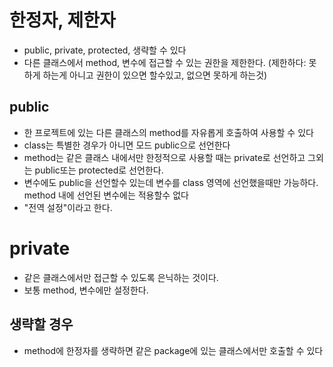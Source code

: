 # 한정자, 제한자
* public, private, protected, 생략할 수 있다
* 다른 클래스에서 method, 변수에 접근할 수 있는 권한을 제한한다.
(제한하다: 못하게 하는게 아니고 권한이 있으면 할수있고, 없으면 못하게 하는것)

## public
* 한 프로젝트에 있는 다른 클래스의 method를 자유롭게 호출하여 사용할 수 있다
* class는 특별한 경우가 아니면 모드 public으로 선언한다
* method는 같은 클래스 내에서만 한정적으로 사용할 때는 private로 선언하고 그외는 public또는 protected로 선언한다.
* 변수에도 public을 선언할수 있는데 변수를 class 영역에 선언했을때만 가능하다. method 내에 선언된 변수에는 적용할수 없다
* "전역 설정"이라고 한다.

# private
* 같은 클래스에서만 접근할 수 있도록 은닉하는 것이다.
* 보통 method, 변수에만 설정한다.

## 생략할 경우
* method에 한정자를 생략하면 같은 package에 있는 클래스에서만 호출할 수 있다